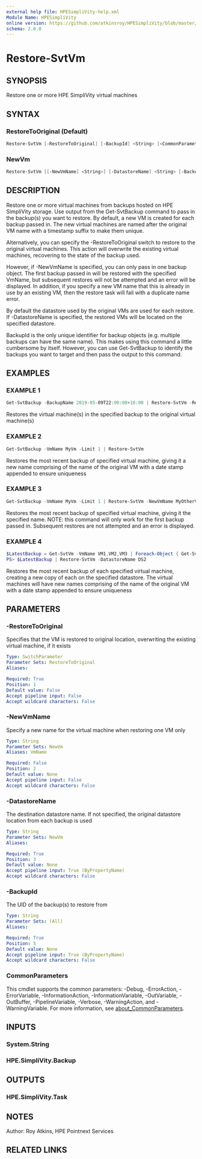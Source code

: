 ```yaml
---
external help file: HPESimpliVity-help.xml
Module Name: HPESimpliVity
online version: https://github.com/atkinsroy/HPESimpliVity/blob/master/docs/Get-SvtDatastoreComputeNode.md
schema: 2.0.0
---
```


# Restore-SvtVm

## SYNOPSIS

Restore one or more HPE SimpliVity virtual machines

## SYNTAX

### RestoreToOriginal (Default)

```PowerShell
Restore-SvtVm [-RestoreToOriginal] [-BackupId] <String> [<CommonParameters>]
```

### NewVm

```PowerShell
Restore-SvtVm [[-NewVmName] <String>] [-DatastoreName] <String> [-BackupId] <String> [<CommonParameters>]
```

## DESCRIPTION

Restore one or more virtual machines from backups hosted on HPE SimpliVity storage. Use output from the Get-SvtBackup command to pass in the backup(s) you want to restore. By default, a new VM is created for each backup passed in. The new virtual machines are named after the original VM name with a timestamp suffix to make them unique.

Alternatively, you can specify the -RestoreToOriginal switch to restore to the original virtual machines. This action will overwrite the existing virtual machines, recovering to the state of the backup used.

However, if -NewVmName is specified, you can only pass in one backup object. The first backup passed in will be restored with the specified VmName, but subsequent restores will not be attempted and an error will be displayed. In addition, if you specify a new VM name that this
is already in use by an existing VM, then the restore task will fail with a duplicate name error.

By default the datastore used by the original VMs are used for each restore. If -DatastoreName is specified, the restored VMs will be located on the specified datastore.

BackupId is the only unique identifier for backup objects (e.g. multiple backups can have the same name). This makes using this command a little cumbersome by itself. However, you can use Get-SvtBackup to identify the backups you want to target and then pass the output to this command.

## EXAMPLES

### EXAMPLE 1

```PowerShell
Get-SvtBackup -BackupName 2019-05-09T22:00:00+10:00 | Restore-SvtVm -RestoreToOriginal
```

Restores the virtual machine(s) in the specified backup to the original virtual machine(s)

### EXAMPLE 2

```PowerShell
Get-SvtBackup -VmName MyVm -Limit 1 | Restore-SvtVm
```

Restores the most recent backup of specified virtual machine, giving it a new name comprising of the name of the original VM with a date stamp appended to ensure uniqueness

### EXAMPLE 3

```PowerShell
Get-SvtBackup -VmName MyVm -Limit 1 | Restore-SvtVm -NewVmName MyOtherVM
```

Restores the most recent backup of specified virtual machine, giving it the specified name.
NOTE: this command will only work for the first backup passed in. Subsequent restores are not attempted and an error is displayed.

### EXAMPLE 4

```PowerShell
$LatestBackup = Get-SvtVm -VmName VM1,VM2,VM3 | Foreach-Object { Get-SvtBackup -VmName $_.VmName -Limit 1 }
PS> $LatestBackup | Restore-SvtVm -DatastoreName DS2
```

Restores the most recent backup of each specified virtual machine, creating a new copy of each on the specified datastore.
The virtual machines will have new names comprising of the name of the original VM with a date stamp appended to ensure uniqueness

## PARAMETERS

### -RestoreToOriginal

Specifies that the VM is restored to original location, overwriting the existing virtual machine, if it exists

```yaml
Type: SwitchParameter
Parameter Sets: RestoreToOriginal
Aliases:

Required: True
Position: 1
Default value: False
Accept pipeline input: False
Accept wildcard characters: False
```

### -NewVmName

Specify a new name for the virtual machine when restoring one VM only

```yaml
Type: String
Parameter Sets: NewVm
Aliases: VmName

Required: False
Position: 2
Default value: None
Accept pipeline input: False
Accept wildcard characters: False
```

### -DatastoreName

The destination datastore name. If not specified, the original datastore location from each backup is used

```yaml
Type: String
Parameter Sets: NewVm
Aliases:

Required: True
Position: 3
Default value: None
Accept pipeline input: True (ByPropertyName)
Accept wildcard characters: False
```

### -BackupId

The UID of the backup(s) to restore from

```yaml
Type: String
Parameter Sets: (All)
Aliases:

Required: True
Position: 5
Default value: None
Accept pipeline input: True (ByPropertyName)
Accept wildcard characters: False
```

### CommonParameters

This cmdlet supports the common parameters: -Debug, -ErrorAction, -ErrorVariable, -InformationAction, -InformationVariable, -OutVariable, -OutBuffer, -PipelineVariable, -Verbose, -WarningAction, and -WarningVariable. For more information, see [about_CommonParameters](http://go.microsoft.com/fwlink/?LinkID=113216).

## INPUTS

### System.String

### HPE.SimpliVity.Backup

## OUTPUTS

### HPE.SimpliVity.Task

## NOTES

Author: Roy Atkins, HPE Pointnext Services

## RELATED LINKS
